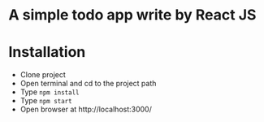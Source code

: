 # A simple todo app write by React JS
# Installation
- Clone project
- Open terminal and cd to the project path
- Type `npm install` 
- Type `npm start`
- Open browser at http://localhost:3000/